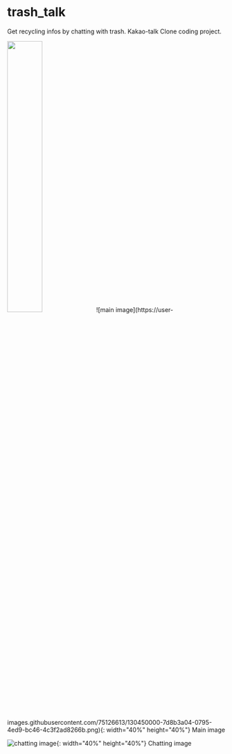 # trash_talk

Get recycling infos by chatting with trash.
Kakao-talk Clone coding project.

<img src="https://user-images.githubusercontent.com/75126613/130450000-7d8b3a04-0795-4ed9-bc46-4c3f2ad8266b.png" width="40%" height="40%">
![main image](https://user-images.githubusercontent.com/75126613/130450000-7d8b3a04-0795-4ed9-bc46-4c3f2ad8266b.png){: width="40%" height="40%"}
Main image

![chatting image](https://user-images.githubusercontent.com/75126613/130450013-6945487d-77db-4c70-b204-280023e7958f.png){: width="40%" height="40%"}
Chatting image
